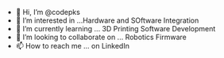 - 👋 Hi, I’m @codepks
- 👀 I’m interested in ...Hardware and SOftware Integration
- 🌱 I’m currently learning ... 3D Printing Software Development
- 💞️ I’m looking to collaborate on ... Robotics Firmware
- 📫 How to reach me ... on LinkedIn 

<!---
codepks/codepks is a ✨ special ✨ repository because its `README.md` (this file) appears on your GitHub profile.
You can click the Preview link to take a look at your changes.
--->
